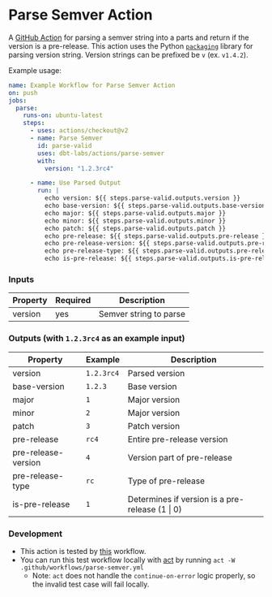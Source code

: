 # Parse Semver Action

A [GitHub Action](https://github.com/features/actions) for parsing a semver string into a parts and return if the version is a pre-release. This action uses the Python [`packaging`](https://packaging.pypa.io/en/latest/) library for parsing version string. Version strings can be prefixed be `v` (ex. `v1.4.2`).

Example usage:

```yaml
name: Example Workflow for Parse Semver Action
on: push
jobs:
  parse:
    runs-on: ubuntu-latest
    steps:
      - uses: actions/checkout@v2
      - name: Parse Semver
        id: parse-valid
        uses: dbt-labs/actions/parse-semver
        with:
          version: "1.2.3rc4"

      - name: Use Parsed Output
        run: |
          echo version: ${{ steps.parse-valid.outputs.version }}
          echo base-version: ${{ steps.parse-valid.outputs.base-version }}
          echo major: ${{ steps.parse-valid.outputs.major }}
          echo minor: ${{ steps.parse-valid.outputs.minor }}
          echo patch: ${{ steps.parse-valid.outputs.patch }}
          echo pre-release: ${{ steps.parse-valid.outputs.pre-release }}
          echo pre-release-version: ${{ steps.parse-valid.outputs.pre-release-version }}
          echo pre-release-type: ${{ steps.parse-valid.outputs.pre-release-type }}
          echo is-pre-release: ${{ steps.parse-valid.outputs.is-pre-release }}
```

### Inputs

| Property | Required | Description            |
| -------- | -------- | ---------------------- |
| version  | yes      | Semver string to parse |

### Outputs (with `1.2.3rc4` as an example input)

| Property            | Example    | Description                                     |
| ------------------- | ---------- | ----------------------------------------------- |
| version             | `1.2.3rc4` | Parsed version                                  |
| base-version        | `1.2.3`    | Base version                                    |
| major               | `1`        | Major version                                   |
| minor               | `2`        | Major version                                   |
| patch               | `3`        | Patch version                                   |
| pre-release         | `rc4`      | Entire pre-release version                      |
| pre-release-version | `4`        | Version part of pre-release                     |
| pre-release-type    | `rc`       | Type of pre-release                             |
| is-pre-release      | `1`        | Determines if version is a pre-release (1 \| 0) |

### Development

- This action is tested by [this](../.github/workflows/parse-semver.yml) workflow.
- You can run this test workflow locally with [act](https://github.com/nektos/act) by running `act -W .github/workflows/parse-semver.yml`
  - Note: `act` does not handle the `continue-on-error` logic properly, so the invalid test case will fail locally.
